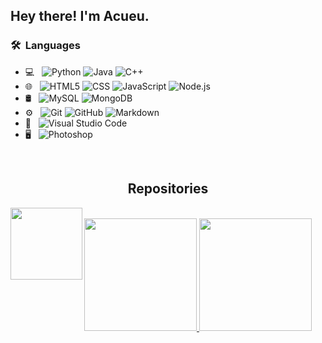 <h2> Hey there! I'm Acueu.</h2>

<h3> 🛠 &nbsp;Languages</h3>

- 💻 &nbsp;
  ![Python](https://img.shields.io/badge/-Python-333333?style=flat&logo=python)
  ![Java](https://img.shields.io/badge/-Java-333333?style=flat&logo=Java&logoColor=007396)
  ![C++](https://img.shields.io/badge/-C++-333333?style=flat&logo=C%2B%2B&logoColor=00599C)
- 🌐 &nbsp;
  ![HTML5](https://img.shields.io/badge/-HTML5-333333?style=flat&logo=HTML5)
  ![CSS](https://img.shields.io/badge/-CSS-333333?style=flat&logo=CSS3&logoColor=1572B6)
  ![JavaScript](https://img.shields.io/badge/-JavaScript-333333?style=flat&logo=javascript)
  ![Node.js](https://img.shields.io/badge/-Node.js-333333?style=flat&logo=node.js)
- 🛢 &nbsp;
  ![MySQL](https://img.shields.io/badge/-MySQL-333333?style=flat&logo=mysql)
  ![MongoDB](https://img.shields.io/badge/-MongoDB-333333?style=flat&logo=mongodb)
- ⚙️ &nbsp;
  ![Git](https://img.shields.io/badge/-Git-333333?style=flat&logo=git)
  ![GitHub](https://img.shields.io/badge/-GitHub-333333?style=flat&logo=github)
  ![Markdown](https://img.shields.io/badge/-Markdown-333333?style=flat&logo=markdown)
- 🔧 &nbsp;
  ![Visual Studio Code](https://img.shields.io/badge/-Visual%20Studio%20Code-333333?style=flat&logo=visual-studio-code&logoColor=007ACC)
- 🖥 &nbsp;
  ![Photoshop](https://img.shields.io/badge/-Photoshop-333333?style=flat&logo=adobe-photoshop)

<br/>

<h2 align="center">Repositories</h2>

<p width="100%" align="center">
  <a align="left" href="https://github.com/Nyx-Developments/DiscordRPC" title="DiscordRPC"><img align="left" height="115" src="https://github-readme-stats.vercel.app/api/pin/?username=acueu-anka&repo=DiscordRPC&theme=gotham"></a><a align="right"</a>
</p>
<br>

<a href="https://github.com/AVS1508">
  <img height="180em" src="https://github-readme-stats.vercel.app/api?username=Acueu&theme=buefy&show_icons=true" />
  <img height="180em" src="https://github-readme-stats.vercel.app/api/top-langs/?username=Acueu&theme=buefy&layout=compact" />
</a>

<br/>
